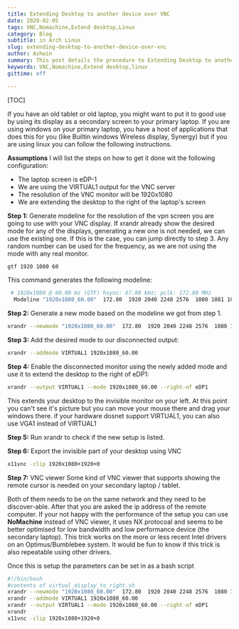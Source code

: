 ```yaml
---
title: Extending Desktop to another device over VNC 
date: 2020-02-05
tags: VNC,Nomachine,Extend desktop,Linux
category: Blog
subtitle: in Arch Linux
slug: extending-desktop-to-another-device-over-vnc
author: Ashwin
summary: This post details the procedure to Extending Desktop to another device over VNC or other protocol in Linux
keywords: VNC,Nomachine,Extend desktop,linux
gittime: off

---
```

[TOC]

If you have an old tablet or old laptop, you might want to put it to good use by using its display as a secondary screen to your primary laptop. If you are using windows on your primary laptop, you have a host of applications that does this for you (like Builtin windows Wireless display, Synergy) but if you are using linux you can follow the following instructions.

**Assumptions**
I will list the steps on how to get it done wit the following configuration:

* The laptop screen is eDP-1
*  We are using the VIRTUAL1 output for the VNC server
* The resolution of the VNC monitor will be 1920x1080
* We are extending the desktop to the right of the laptop's screen

**Step 1:** Generate modeline for the resolution of the vpn screen you are going to use with your VNC display.
If xrandr already show the desired mode for any of the displays, generating a new one is not needed, we can use the existing one. If this is the case, you can jump directly to step 3.
Any random number can be used for the frequency, as we are not using the mode with any real monitor.

```bash
gtf 1920 1080 60
```

This command generates the following modeline:

```bash
 # 1920x1080 @ 60.00 Hz (GTF) hsync: 67.08 kHz; pclk: 172.80 MHz
  Modeline "1920x1080_60.00"  172.80  1920 2040 2248 2576  1080 1081 1084 1118  -HSync +Vsync
```

**Step 2:** Generate a new mode based on the modeline we got from step 1.

```bash
xrandr --newmode "1920x1080_60.00"  172.80  1920 2040 2248 2576  1080 1081 1084 1118  -HSync +Vsync
```

**Step 3:** Add the desired mode to our disconnected output:

```bash
xrandr --addmode VIRTUAL1 1920x1080_60.00
```

**Step 4:** Enable the disconnected monitor using the newly added mode and use it to extend the desktop to the right of eDP1:

```bash
xrandr --output VIRTUAL1 --mode 1920x1080_60.00 --right-of eDP1
```

This extends your desktop to the invisible monitor on your left. At this point you can't see it's picture but you can move your mouse there and drag your windows there. if your hardware dosnet support VIRTUAL1, you can also use VGA1  instead of VIRTUAL1

**Step 5:** Run xrandr to check if the new setup is listed.

**Step 6:** Export the invisible part of your desktop using VNC

```bash
x11vnc -clip 1920x1080+1920+0 
```

**Step 7:** VNC viewer
Some kind of VNC viewer that supports showing the remote cursor is needed on your secondary laptop / tablet.

Both of them needs to be on the same network and they need to be discover-able. After that you are asked the ip address of the remote computer. If your not happy with the performance of the setup you can use **NoMachine** instead of VNC viewer, it uses NX protocoal and seems to be better optimised for low bandwidth and low performance device (the secondary laptop).
This trick works on the more or less recent Intel drivers on an Optimus/Bumblebee system. It would be fun to know if this trick is also repeatable using other drivers. 



Once this is setup the parameters can be set in as a bash script

```bash
#!/bin/bash
#contents of virtual_display_to_right.sh
xrandr --newmode "1920x1080_60.00"  172.80  1920 2040 2248 2576  1080 1081 1084 1118  -HSync +Vsync
xrandr --addmode VIRTUAL1 1920x1080_60.00
xrandr --output VIRTUAL1 --mode 1920x1080_60.00 --right-of eDP1
xrandr
x11vnc -clip 1920x1080+1920+0 
```

